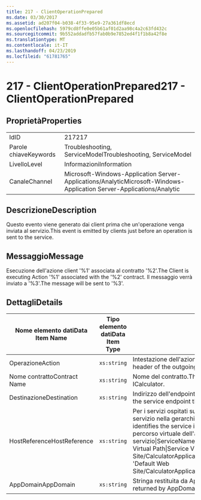 ```yaml
---
title: 217 - ClientOperationPrepared
ms.date: 03/30/2017
ms.assetid: ad207f04-b038-4f33-95e9-27a361df8ecd
ms.openlocfilehash: 5979cd8ffe0e05b61af01d2aa98c4a2c63fd432c
ms.sourcegitcommit: 9b552addadfb57fab0b9e7852ed4f1f1b8a42f8e
ms.translationtype: MT
ms.contentlocale: it-IT
ms.lasthandoff: 04/23/2019
ms.locfileid: "61781765"
---
```

# <a name="217---clientoperationprepared"></a><span data-ttu-id="2fda3-102">217 - ClientOperationPrepared</span><span class="sxs-lookup"><span data-stu-id="2fda3-102">217 - ClientOperationPrepared</span></span>
## <a name="properties"></a><span data-ttu-id="2fda3-103">Proprietà</span><span class="sxs-lookup"><span data-stu-id="2fda3-103">Properties</span></span>  
  
|||  
|-|-|  
|<span data-ttu-id="2fda3-104">Id</span><span class="sxs-lookup"><span data-stu-id="2fda3-104">ID</span></span>|<span data-ttu-id="2fda3-105">217</span><span class="sxs-lookup"><span data-stu-id="2fda3-105">217</span></span>|  
|<span data-ttu-id="2fda3-106">Parole chiave</span><span class="sxs-lookup"><span data-stu-id="2fda3-106">Keywords</span></span>|<span data-ttu-id="2fda3-107">Troubleshooting, ServiceModel</span><span class="sxs-lookup"><span data-stu-id="2fda3-107">Troubleshooting, ServiceModel</span></span>|  
|<span data-ttu-id="2fda3-108">Livello</span><span class="sxs-lookup"><span data-stu-id="2fda3-108">Level</span></span>|<span data-ttu-id="2fda3-109">Informazioni</span><span class="sxs-lookup"><span data-stu-id="2fda3-109">Information</span></span>|  
|<span data-ttu-id="2fda3-110">Canale</span><span class="sxs-lookup"><span data-stu-id="2fda3-110">Channel</span></span>|<span data-ttu-id="2fda3-111">Microsoft-Windows-Application Server-Applications/Analytic</span><span class="sxs-lookup"><span data-stu-id="2fda3-111">Microsoft-Windows-Application Server-Applications/Analytic</span></span>|  
  
## <a name="description"></a><span data-ttu-id="2fda3-112">Descrizione</span><span class="sxs-lookup"><span data-stu-id="2fda3-112">Description</span></span>  
 <span data-ttu-id="2fda3-113">Questo evento viene generato dai client prima che un'operazione venga inviata al servizio.</span><span class="sxs-lookup"><span data-stu-id="2fda3-113">This event is emitted by clients just before an operation is sent to the service.</span></span>  
  
## <a name="message"></a><span data-ttu-id="2fda3-114">Messaggio</span><span class="sxs-lookup"><span data-stu-id="2fda3-114">Message</span></span>  
 <span data-ttu-id="2fda3-115">Esecuzione dell'azione client '%1' associata al contratto '%2'.</span><span class="sxs-lookup"><span data-stu-id="2fda3-115">The Client is executing Action '%1' associated with the '%2' contract.</span></span> <span data-ttu-id="2fda3-116">Il messaggio verrà inviato a '%3'.</span><span class="sxs-lookup"><span data-stu-id="2fda3-116">The message will be sent to '%3'.</span></span>  
  
## <a name="details"></a><span data-ttu-id="2fda3-117">Dettagli</span><span class="sxs-lookup"><span data-stu-id="2fda3-117">Details</span></span>  
  
|<span data-ttu-id="2fda3-118">Nome elemento dati</span><span class="sxs-lookup"><span data-stu-id="2fda3-118">Data Item Name</span></span>|<span data-ttu-id="2fda3-119">Tipo elemento dati</span><span class="sxs-lookup"><span data-stu-id="2fda3-119">Data Item Type</span></span>|<span data-ttu-id="2fda3-120">Descrizione</span><span class="sxs-lookup"><span data-stu-id="2fda3-120">Description</span></span>|  
|--------------------|--------------------|-----------------|  
|<span data-ttu-id="2fda3-121">Operazione</span><span class="sxs-lookup"><span data-stu-id="2fda3-121">Action</span></span>|`xs:string`|<span data-ttu-id="2fda3-122">Intestazione dell'azione SOAP del messaggio in uscita.</span><span class="sxs-lookup"><span data-stu-id="2fda3-122">The SOAP action header of the outgoing message.</span></span>|  
|<span data-ttu-id="2fda3-123">Nome contratto</span><span class="sxs-lookup"><span data-stu-id="2fda3-123">Contract Name</span></span>|`xs:string`|<span data-ttu-id="2fda3-124">Nome del contratto.</span><span class="sxs-lookup"><span data-stu-id="2fda3-124">The name of the contract.</span></span> <span data-ttu-id="2fda3-125">Esempio: ICalculator.</span><span class="sxs-lookup"><span data-stu-id="2fda3-125">Example: ICalculator.</span></span>|  
|<span data-ttu-id="2fda3-126">Destinazione</span><span class="sxs-lookup"><span data-stu-id="2fda3-126">Destination</span></span>|`xs:string`|<span data-ttu-id="2fda3-127">Indirizzo dell'endpoint servizio a cui viene inviato il messaggio.</span><span class="sxs-lookup"><span data-stu-id="2fda3-127">The address of the service endpoint that the message is sent to.</span></span>|  
|<span data-ttu-id="2fda3-128">HostReference</span><span class="sxs-lookup"><span data-stu-id="2fda3-128">HostReference</span></span>|`xs:string`|<span data-ttu-id="2fda3-129">Per i servizi ospitati su Web, questo campo identifica in modo univoco il servizio nella gerarchia Web.</span><span class="sxs-lookup"><span data-stu-id="2fda3-129">For Web-hosted services, this field uniquely identifies the service in the Web hierarchy.</span></span> <span data-ttu-id="2fda3-130">Il formato viene definito come ' percorso virtuale dell'applicazione nome sito Web&#124;percorso virtuale del servizio&#124;ServiceName'.</span><span class="sxs-lookup"><span data-stu-id="2fda3-130">Its format is defined as 'Web Site Name Application Virtual Path&#124;Service Virtual Path&#124;ServiceName'.</span></span> <span data-ttu-id="2fda3-131">Esempio: ' Default Web Site/CalculatorApplication&#124;/CalculatorService.svc&#124;CalculatorService'.</span><span class="sxs-lookup"><span data-stu-id="2fda3-131">Example: 'Default Web Site/CalculatorApplication&#124;/CalculatorService.svc&#124;CalculatorService'.</span></span>|  
|<span data-ttu-id="2fda3-132">AppDomain</span><span class="sxs-lookup"><span data-stu-id="2fda3-132">AppDomain</span></span>|`xs:string`|<span data-ttu-id="2fda3-133">Stringa restituita da AppDomain.CurrentDomain.FriendlyName.</span><span class="sxs-lookup"><span data-stu-id="2fda3-133">The string returned by AppDomain.CurrentDomain.FriendlyName.</span></span>|
